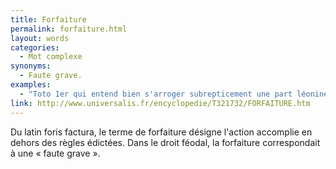 ```yaml
---
title: Forfaiture
permalink: forfaiture.html
layout: words
categories:
  - Mot complexe
synonyms:
  - Faute grave.
examples:
  - "Toto 1er qui entend bien s'arroger subrepticement une part léonine, et pour qui une forfaiture ou félonie n'est jamais de trop, fit mine d'accepter, magnanime, la règle du jeu et pose à Toto 2nd le problème suivant :[...] (cf. Histoires)"
link: http://www.universalis.fr/encyclopedie/T321732/FORFAITURE.htm
---
```


Du latin foris factura, le terme de forfaiture désigne l'action accomplie en dehors des règles édictées. Dans le droit féodal, la forfaiture correspondait à une « faute grave ».
